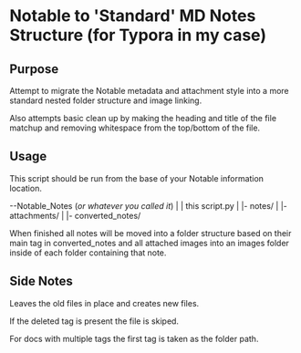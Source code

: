 # Notable to 'Standard' MD Notes Structure (for Typora in my case)
## Purpose
Attempt to migrate the Notable metadata and attachment style into a more standard nested folder structure and image linking.

Also attempts basic clean up by making the heading and title of the file matchup and removing  whitespace from the top/bottom of the file.

## Usage
This script should be run from the base of your Notable information location.

--Notable_Notes (*or whatever you called it*)
    |
    | this script.py
    |
    |- notes/
    |
    |- attachments/
    |
    |- converted_notes/

When finished all notes will be moved into a folder structure based on their main tag in converted_notes and all attached images into an images folder inside of each folder containing that note.

## Side Notes
Leaves the old files in place and creates new files.

If the deleted tag is present the file is skiped.

For docs with multiple tags the first tag is taken as the folder path.